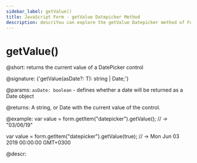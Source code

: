 ```yaml
---
sidebar_label: getValue()
title: JavaScript Form - getValue Datepicker Method 
description: descriYou can explore the getValue Datepicker method of Form in the documentation of the DHTMLX JavaScript UI library. Browse developer guides and API reference, try out code examples and live demos, and download a free 30-day evaluation version of DHTMLX Suite 7.ption
---
```


# getValue()

@short: returns the current value of a DatePicker control

@signature: {'getValue<T extends boolean = false>(asDate?: T): string | Date;'}

@params:
`asDate: boolean` - defines whether a date will be returned as a Date object

@returns:
A string, or Date with the current value of the control.

@example:
var value = form.getItem("datepicker").getValue();
// -> "03/06/19"

var value = form.getItem("datepicker").getValue(true);
// -> Mon Jun 03 2019 00:00:00 GMT+0300

@descr:
